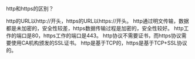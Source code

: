 http和https的区别？

http的URL以http://开头，https的URL以https://开头。
http通过明文传输，数据都是未加密的，安全性较差，https数据传输过程是加密的，安全性较好。
http工作的端口是80，https工作的端口是443。
http协议不需要证书，而https协议需要使用CA机构颁发的SSL证书。
http是基于TCP的，https是基于TCP+SSL协议的。

